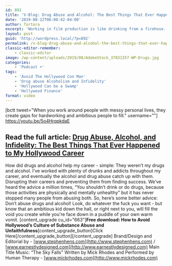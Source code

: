 ```yaml
---
id: 892
title: 'V-Blog: Drug Abuse and Alcohol: The Best Things That Ever Happened to My Hollywood Career'
date: '2019-08-22T06:00:42-04:00'
author: Tortora
excerpt: 'Working in film production is like drinking from a firehose. An addict, at some point, will create gaps for hardworking and ambitious co-workers to fill.'
layout: post
guid: 'http://wordpress.local/?p=892'
permalink: /v-blog-drug-abuse-and-alcohol-the-best-things-that-ever-happened-to-my-hollywood-career/
classic-editor-remember:
    - classic-editor
image: /wp-content/uploads/2019/08/AdobeStock_37031357-WP-Drugs.jpg
categories:
    - 'Podcast +'
tags:
    - 'Avoid The Hollywood Con Man'
    - 'Drug abuse Alcoholism and Infidelity'
    - 'Hollywood Can be a Swamp'
    - 'Hollywood Finance'
format: video
---
```


\[bctt tweet="When you work around people with messy personal lives, they create gaps for hardworking and ambitious people to fill." username=""\] https://youtu.be/5o4HrqpkdaE

## Read the full article: [Drug Abuse, Alcohol, and Infidelity: The Best Things That Ever Happened to My Hollywood Career](http://wordpress.local/drug-abuse-alcohol-and-infidelity-the-best-things-that-ever-happened-to-my-hollywood-career/)

 How did drugs and alcohol help my career - simple: They weren’t my drugs and alcohol. I’ve worked with plenty of drunks and addicts throughout my career, and eventually the alcohol and drug abuse catch up with them. Disrupting their careers and preventing them from finding success. We’ve heard the advice a million times, “You shouldn’t drink or do drugs, because those activities are physically and mentally unhealthy” but it has never stopped many people from abusing both. So, here’s some better advice: Don’t abuse drugs and alcohol! Look, do whatever the fuck you want - but know that an ambitious kid down the hall, or right next to you, will fill the void you create while you're face down in a puddle of your own warm vomit. \[content\_upgrade cu\_id="663"\]**Free download: How to Avoid Hollywood’s Culture of Substance Abuse and Unfaithfulness**\[content\_upgrade\_button\]Click Here\[/content\_upgrade\_button\]\[/content\_upgrade\] Brand/Design and Editorial by - [www.stephenhens.com](http://www.stephenhens.com) / [www.earnestlydesigned.com](http://www.earnestlydesigned.com) Main Title Music: “The Sky Falls" Written by Mick Rhodes and Performed by Human Therapy - [www.mickrhodes.com](http://www.mickrhodes.com)
